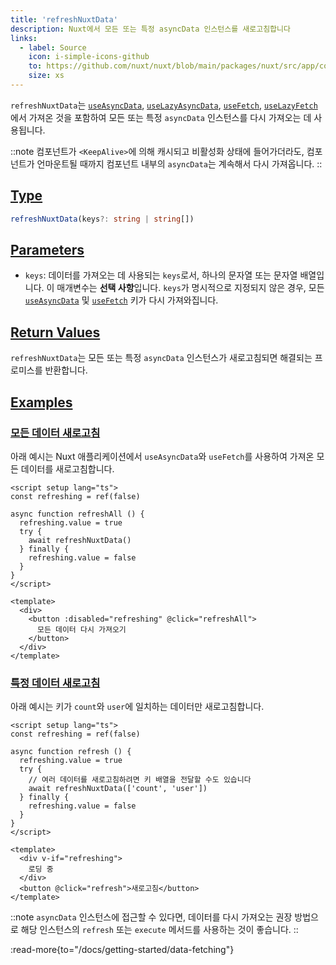 ```yaml
---
title: 'refreshNuxtData'
description: Nuxt에서 모든 또는 특정 asyncData 인스턴스를 새로고침합니다
links:
  - label: Source
    icon: i-simple-icons-github
    to: https://github.com/nuxt/nuxt/blob/main/packages/nuxt/src/app/composables/asyncData.ts
    size: xs
---
```


`refreshNuxtData`는 [`useAsyncData`](/docs/api/composables/use-async-data), [`useLazyAsyncData`](/docs/api/composables/use-lazy-async-data), [`useFetch`](/docs/api/composables/use-fetch), [`useLazyFetch`](/docs/api/composables/use-lazy-fetch)에서 가져온 것을 포함하여 모든 또는 특정 `asyncData` 인스턴스를 다시 가져오는 데 사용됩니다.  

::note
컴포넌트가 `<KeepAlive>`에 의해 캐시되고 비활성화 상태에 들어가더라도, 컴포넌트가 언마운트될 때까지 컴포넌트 내부의 `asyncData`는 계속해서 다시 가져옵니다.
::

## [Type](#type)

```ts
refreshNuxtData(keys?: string | string[])
```

## [Parameters](#parameters)

* `keys`: 데이터를 가져오는 데 사용되는 `keys`로서, 하나의 문자열 또는 문자열 배열입니다. 이 매개변수는 **선택 사항**입니다. `keys`가 명시적으로 지정되지 않은 경우, 모든 [`useAsyncData`](/docs/api/composables/use-async-data) 및 [`useFetch`](/docs/api/composables/use-fetch) 키가 다시 가져와집니다.

## [Return Values](#return-values)

`refreshNuxtData`는 모든 또는 특정 `asyncData` 인스턴스가 새로고침되면 해결되는 프로미스를 반환합니다.

## [Examples](#examples)

### [모든 데이터 새로고침](#refresh-all-data)

아래 예시는 Nuxt 애플리케이션에서 `useAsyncData`와 `useFetch`를 사용하여 가져온 모든 데이터를 새로고침합니다.

```vue [pages/some-page.vue]
<script setup lang="ts">
const refreshing = ref(false)

async function refreshAll () {
  refreshing.value = true
  try {
    await refreshNuxtData()
  } finally {
    refreshing.value = false
  }
}
</script>

<template>
  <div>
    <button :disabled="refreshing" @click="refreshAll">
      모든 데이터 다시 가져오기
    </button>
  </div>
</template>
```

### [특정 데이터 새로고침](#refresh-specific-data)

아래 예시는 키가 `count`와 `user`에 일치하는 데이터만 새로고침합니다.

```vue [pages/some-page.vue]
<script setup lang="ts">
const refreshing = ref(false)

async function refresh () {
  refreshing.value = true
  try {
    // 여러 데이터를 새로고침하려면 키 배열을 전달할 수도 있습니다
    await refreshNuxtData(['count', 'user'])
  } finally {
    refreshing.value = false
  }
}
</script>

<template>
  <div v-if="refreshing">
    로딩 중
  </div>
  <button @click="refresh">새로고침</button>
</template>
```

::note
`asyncData` 인스턴스에 접근할 수 있다면, 데이터를 다시 가져오는 권장 방법으로 해당 인스턴스의 `refresh` 또는 `execute` 메서드를 사용하는 것이 좋습니다.
::

:read-more{to="/docs/getting-started/data-fetching"}
